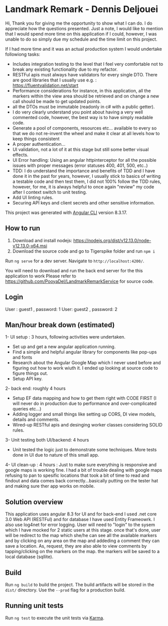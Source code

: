 # Landmark Remark - Dennis Deljouei
Hi, 
Thank you for giving me the opportunity to show what I can do. I do appreciate how the questions presented.
Just a note, I would like to mention that I would spend more time on this application if I could, however, I was unable to do so simply due my schedule and the time limit on this project.


If I had more time and it was an actual production system I would undertake followiong tasks:

- Includes integration testing to the level that I feel very comfortable not to break any existing functionality due to my refactor.
- RESTFul apis must always have validators for every single DTO. There are good libraries that I usually use e.g. : https://fluentvalidation.net/start
- Performance considerations for instance, in this application, all the markers within the view area should be retrieved and on change a new call should be made to get updated points.
- all the DTOs must be immutable (readonly in c# with a public getter).
- I do very clearly understand you point about having a very well commented code, however, the best way is to have simply readable code.
- Generate a pool of components, resources etc... available to every so that we do not re-invent the wheel and make it clear at all levels how to keep things consistent 
- A proper authentication...
- UI validation, not a lot of it at this stage but still some better visual effects.
- UI Error handling: Using an angular httpinterceptor for all the possible issues with proper messages (error statuses 400, 401, 500, etc..)
- TDD: I do understand the importance and benefits of TDD and I have done it in the past for years, however, I usually stick to basics of writing a testable code and then test them, I did not 100% follow the TDD rules, however, for me, it is always helpful to once again "review" my code after I context switch to unit testing.
- Add UI linting rules.
- Securing API keys and client secrets and other sensitive information.


This project was generated with [Angular CLI](https://github.com/angular/angular-cli) version 8.3.17.

## How to run 
1) Download and install nodejs:  https://nodejs.org/dist/v12.13.0/node-v12.13.0-x64.msi
2) Download the source code and go to Tigerspike folder and run `npm i`

Run `ng serve` for a dev server. Navigate to `http://localhost:4200/`.

You will need to download and run the back end server for the this application to work
Please refer to https://github.com/PooyaDel/LandmarkRemarkService for source code.


## Login 
User : guest1 ,  password:  1
User: guest2 , password: 2



## Man/hour break down (estimated)
1- UI setup : 3 hours, following activities were undertaken.
  - Set up and get a new angular application running.
  - Find a simple and helpful angular library for components like pop-ups and fonts
  - Research about the Angular Google Map which I never used before and figuring out how to work wiuth it. I ended up looking at source code to figure things out.
  - Setup API key.
  
2- back end: roughly 4 hours
  - Setup EF data mapping and how to get them right with CODE FIRST (I will never do in production due to performance and over-complicated queries etc...)
  - Adding logger and small things like setting up CORS, DI view models, details and comments.
  - Wired-up RESTful apis and desinging worker classes considering SOLID rules.
  
3- Unit testing both UI/backend:  4 hours
  - Unit tested the logic just to demonstrate some techniques. More tests done in UI due to nature of this small app.
  
4- UI clean-up : 4 hours : Just to make sure everything is responsive and google maps is working fine. I had a bit of trouble dealing with google maps refusing to pan to spesific locations that took a bit of time to read and findout and data comes back correctly...basically putting on the tester hat and making sure ther app works on mobile.

 


## Solution overview
This application uses angular 8.3 for UI and for back-end I used .net core 3.0 Web API (RESTFul) and for database I have used Entity Frameowrk.
I also use log4net for error logging.
User will need to "login" to the sysem which I have mocked for 2 static users at this stage. once that's done, user will be redirect to the map which she/he can see all the available markers and by clicking on any area on the map and addeding a comment they can save a location. As, request, they are also able to view comments by tapping/clicking on the markers on the map.
the markers will be saved to a local database (sqllite).


## Build

Run `ng build` to build the project. The build artifacts will be stored in the `dist/` directory. Use the `--prod` flag for a production build.

## Running unit tests

Run `ng test` to execute the unit tests via [Karma](https://karma-runner.github.io).

